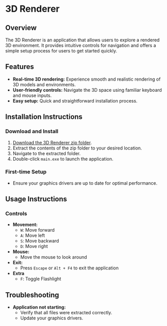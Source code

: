 # 3D Renderer

## Overview
The 3D Renderer is an application that allows users to explore a rendered 3D environment. It provides intuitive controls for navigation and offers a simple setup process for users to get started quickly.

## Features
- **Real-time 3D rendering:** Experience smooth and realistic rendering of 3D models and environments.
- **User-friendly controls:** Navigate the 3D space using familiar keyboard and mouse inputs.
- **Easy setup:** Quick and straightforward installation process.

## Installation Instructions

### Download and Install
1. [Download the 3D Renderer zip folder](#).
2. Extract the contents of the zip folder to your desired location.
3. Navigate to the extracted folder.
4. Double-click `main.exe` to launch the application.

### First-time Setup
- Ensure your graphics drivers are up to date for optimal performance.

## Usage Instructions

### Controls
- **Movement:**
  - `W`: Move forward
  - `A`: Move left
  - `S`: Move backward
  - `D`: Move right
- **Mouse:**
  - Move the mouse to look around
- **Exit:**
  - Press `Escape` or `Alt + F4` to exit the application
- **Extra**
  - `F`: Toggle Flashlight

## Troubleshooting
- **Application not starting:**
  - Verify that all files were extracted correctly.
  - Update your graphics drivers.
